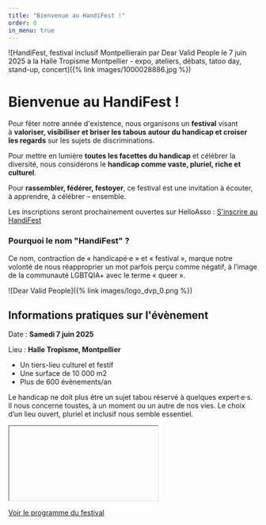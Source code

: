 ```yaml
---
title: "Bienvenue au HandiFest !"
order: 0
in_menu: true
---
```

![HandiFest, festival inclusif Montpellierain par Dear Valid People le 7 juin 2025 à la Halle Tropisme Montpellier - expo, ateliers, débats, tatoo day, stand-up, concert]({% link images/1000028886.jpg %})

# Bienvenue au HandiFest !

Pour fêter notre année d'existence, nous organisons un **festival** visant à **valoriser, visibiliser et briser les tabous autour du handicap et croiser les regards** sur les sujets de discriminations.

Pour mettre en lumière **toutes les facettes du handicap** et célébrer la diversité, nous considérons le **handicap comme vaste, pluriel, riche et culturel**.

Pour **rassembler, fédérer, festoyer**, ce festival est une invitation à écouter, à apprendre, à célébrer – ensemble. 

Les inscriptions seront prochainement ouvertes sur HelloAsso :
<a href="https://www.helloasso.com/associations/dear-valid-people" class="bouton">S'inscrire au HandiFest</a> 


### Pourquoi le nom "HandiFest" ?

Ce nom, contraction de « handicapé·e » et « festival », marque notre volonté de nous réapproprier un mot parfois perçu comme négatif, à l’image de la communauté LGBTQIA+ avec le terme « queer ». 

![Dear Valid People]({% link images/logo_dvp_0.png %}) 

## Informations pratiques sur l'évènement

Date : **Samedi 7 juin 2025**

Lieu : **Halle Tropisme, Montpellier**

- Un tiers-lieu culturel et festif
- Une surface de 10 000 m2
- Plus de 600 évènements/an 

Le handicap ne doit plus être un sujet tabou réservé à quelques expert·e·s. 
Il nous concerne toustes, à un moment ou un autre de nos vies.
Le choix d’un lieu ouvert, pluriel et inclusif nous semble essentiel. 

<iframe title="compte à rebours">
<div id="countdown" class="countdown">
    <div class="seconds">
        <div class="seconds-digits">07</div>
        <div class="label">seconds</div>
    </div>
    <div class="minutes">
        <div class="minutes-digits">03</div>
        <div class="label">minutes</div>
    </div>
    <div class="hours">
        <div class="hours-digits">118</div>
        <div class="label">hours</div>
    </div>
</div>
// Correct position of elements
$('#countdown').append($('.seconds')).append($('.minutes'));

// Make countdown live
$('.countdown').attr({
    'aria-live': 'polite',
    'aria-atomic': 'true'
});
// Hide seconds
$('.seconds').attr({
    'aria-hidden': 'true'
});

</iframe>

[Voir le programme du festival](https://handifest-montpellier.fr/programme.html) 